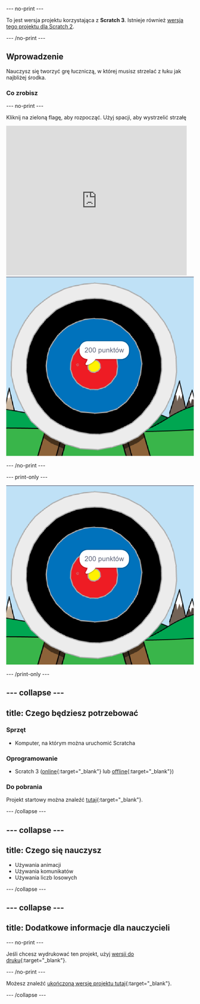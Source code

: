 \--- no-print \---

To jest wersja projektu korzystająca z **Scratch 3**. Istnieje również [wersja tego projektu dla Scratch 2](https://projects.raspberrypi.org/en/projects/archery-scratch2).

\--- /no-print \---

## Wprowadzenie

Nauczysz się tworzyć grę łuczniczą, w której musisz strzelać z łuku jak najbliżej środka.

### Co zrobisz

\--- no-print \---

Kliknij na zieloną flagę, aby rozpocząć. Użyj spacji, aby wystrzelić strzałę

<div class="scratch-preview">
  <iframe allowtransparency="true" width="485" height="402" src="https://scratch.mit.edu/projects/embed/114760038/?autostart=false" frameborder="0" scrolling="no"></iframe>
  <img src="images/archery-final.png">
</div>

\--- /no-print \---

\--- print-only \---

![ukończony projekt](images/archery-final.png)

\--- /print-only \---

## \--- collapse \---

## title: Czego będziesz potrzebować

### Sprzęt

+ Komputer, na którym można uruchomić Scratcha

### Oprogramowanie

+ Scratch 3 ([online](https://rpf.io/scratchon){:target="_blank"} lub [offline](https://rpf.io/scratchoff){:target="_blank"})

### Do pobrania

Projekt startowy można znaleźć [tutaj](https://rpf.io/p/pl-PL/archery-go){:target="_blank"}.

\--- /collapse \---

## \--- collapse \---

## title: Czego się nauczysz

+ Używania animacji 
+ Używania komunikatów
+ Używania liczb losowych

\--- /collapse \---

## \--- collapse \---

## title: Dodatkowe informacje dla nauczycieli

\--- no-print \---

Jeśli chcesz wydrukować ten projekt, użyj [wersji do druku](https://projects.raspberrypi.org/en/projects/archery/print){:target="_blank"}.

\--- /no-print \---

Możesz znaleźć [ukończoną wersję projektu tutaj](https://rpf.io/p/en/archery-get){:target="_blank"}.

\--- /collapse \---